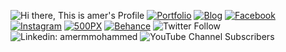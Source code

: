 ![Hi there, This is amer's Profile](https://raw.githubusercontent.com/amermmohammed/about/main/githubphoto.png)
[![Portfolio](https://img.shields.io/badge/Portfolio-2ea44f)](https://amermmohammed.github.io/)
[![Blog](https://img.shields.io/badge/Blog-e89b40)](https://alrawi.eu/)
[![Facebook](https://img.shields.io/badge/Facebook-44aefc?logo=facebook&logoColor=fff)](https://facebook.com/ameralrawi)
[![Instagram](https://img.shields.io/badge/Instagram-242526?logo=instagram&logoColor=fff)](https://instagram.com/ameralrawi)
[![500PX](https://img.shields.io/badge/500PX-ec7063?logo=500px&logoColor=fff)](https://500px.com/p/ameralrawi)
[![Behance](https://img.shields.io/badge/Behance-242526?logo=behance&logoColor=fff)](https://www.behance.net/amermohammed)
![Twitter Follow](https://img.shields.io/twitter/follow/ameralrawi?style=social)
![Linkedin: amermmohammed](https://img.shields.io/badge/-amermmohammed-blue?style=flat-square&logo=Linkedin&logoColor=white&link=https://www.linkedin.com/in/amermmohammed/)
![YouTube Channel Subscribers](https://img.shields.io/youtube/channel/subscribers/UCptfYZedOFByXavKtWzqIfA?style=social)
